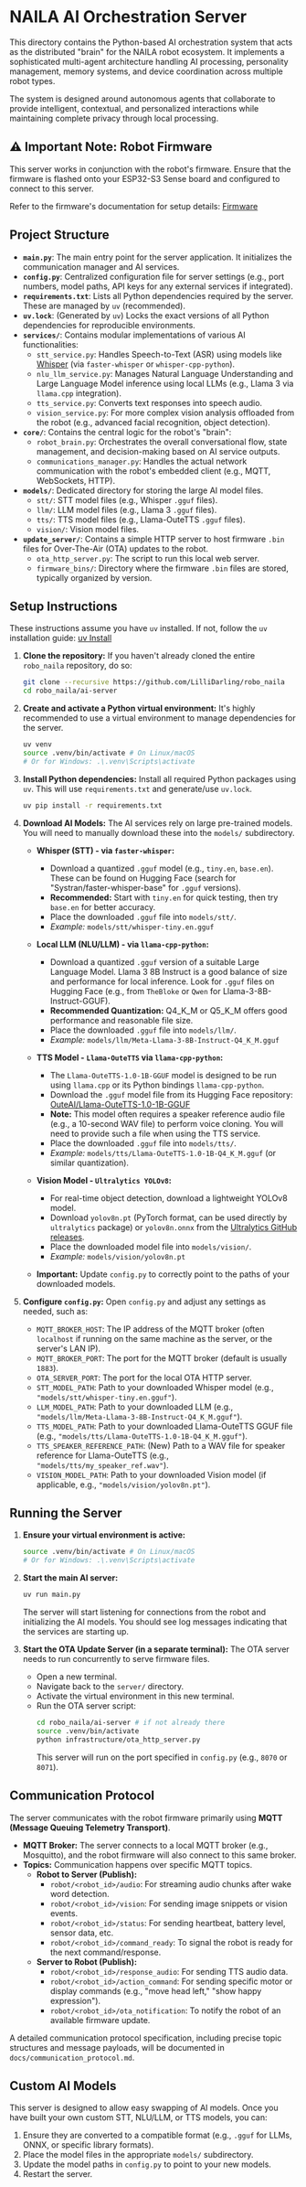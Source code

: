 # NAILA AI Orchestration Server

This directory contains the Python-based AI orchestration system that acts as the distributed "brain" for the NAILA robot ecosystem. It implements a sophisticated multi-agent architecture handling AI processing, personality management, memory systems, and device coordination across multiple robot types.

The system is designed around autonomous agents that collaborate to provide intelligent, contextual, and personalized interactions while maintaining complete privacy through local processing.

## ⚠️ Important Note: Robot Firmware

This server works in conjunction with the robot's firmware. Ensure that the firmware is flashed onto your ESP32-S3 Sense board and configured to connect to this server.

Refer to the firmware's documentation for setup details:
[Firmware](../firmware/README.md)

## Project Structure

* **`main.py`**: The main entry point for the server application. It initializes the communication manager and AI services.
* **`config.py`**: Centralized configuration file for server settings (e.g., port numbers, model paths, API keys for any external services if integrated).
* **`requirements.txt`**: Lists all Python dependencies required by the server. These are managed by `uv` (recommended).
* **`uv.lock`**: (Generated by `uv`) Locks the exact versions of all Python dependencies for reproducible environments.
* **`services/`**: Contains modular implementations of various AI functionalities:
    * `stt_service.py`: Handles Speech-to-Text (ASR) using models like [Whisper](https://github.com/openai/whisper) (via `faster-whisper` or `whisper-cpp-python`).
    * `nlu_llm_service.py`: Manages Natural Language Understanding and Large Language Model inference using local LLMs (e.g., Llama 3 via `llama.cpp` integration).
    * `tts_service.py`: Converts text responses into speech audio.
    * `vision_service.py`: For more complex vision analysis offloaded from the robot (e.g., advanced facial recognition, object detection).
* **`core/`**: Contains the central logic for the robot's "brain":
    * `robot_brain.py`: Orchestrates the overall conversational flow, state management, and decision-making based on AI service outputs.
    * `communications_manager.py`: Handles the actual network communication with the robot's embedded client (e.g., MQTT, WebSockets, HTTP).
* **`models/`**: Dedicated directory for storing the large AI model files.
    * `stt/`: STT model files (e.g., Whisper `.gguf` files).
    * `llm/`: LLM model files (e.g., Llama 3 `.gguf` files).
    * `tts/`: TTS model files (e.g., Llama-OuteTTS `.gguf` files).
    * `vision/`: Vision model files.
* **`update_server/`**: Contains a simple HTTP server to host firmware `.bin` files for Over-The-Air (OTA) updates to the robot.
    * `ota_http_server.py`: The script to run this local web server.
    * `firmware_bins/`: Directory where the firmware `.bin` files are stored, typically organized by version.

## Setup Instructions

These instructions assume you have `uv` installed. If not, follow the `uv` installation guide: [uv Install](https://docs.astral.sh/uv/getting-started/installation/)

1.  **Clone the repository:**
    If you haven't already cloned the entire `robo_naila` repository, do so:
    ```bash
    git clone --recursive https://github.com/LilliDarling/robo_naila
    cd robo_naila/ai-server
    ```

2.  **Create and activate a Python virtual environment:**
    It's highly recommended to use a virtual environment to manage dependencies for the server.
    ```bash
    uv venv
    source .venv/bin/activate # On Linux/macOS
    # Or for Windows: .\.venv\Scripts\activate
    ```

3.  **Install Python dependencies:**
    Install all required Python packages using `uv`. This will use `requirements.txt` and generate/use `uv.lock`.
    ```bash
    uv pip install -r requirements.txt
    ```

4.  **Download AI Models:**
    The AI services rely on large pre-trained models. You will need to manually download these into the `models/` subdirectory.

    * **Whisper (STT) - via `faster-whisper`:**
        * Download a quantized `.gguf` model (e.g., `tiny.en`, `base.en`). These can be found on Hugging Face (search for "Systran/faster-whisper-base" for `.gguf` versions).
        * **Recommended:** Start with `tiny.en` for quick testing, then try `base.en` for better accuracy.
        * Place the downloaded `.gguf` file into `models/stt/`.
        * *Example:* `models/stt/whisper-tiny.en.gguf`

    * **Local LLM (NLU/LLM) - via `llama-cpp-python`:**
        * Download a quantized `.gguf` version of a suitable Large Language Model. Llama 3 8B Instruct is a good balance of size and performance for local inference. Look for `.gguf` files on Hugging Face (e.g., from `TheBloke` or `Qwen` for Llama-3-8B-Instruct-GGUF).
        * **Recommended Quantization:** Q4_K_M or Q5_K_M offers good performance and reasonable file size.
        * Place the downloaded `.gguf` file into `models/llm/`.
        * *Example:* `models/llm/Meta-Llama-3-8B-Instruct-Q4_K_M.gguf`

    * **TTS Model - `Llama-OuteTTS` via `llama-cpp-python`:**
        * The `Llama-OuteTTS-1.0-1B-GGUF` model is designed to be run using `llama.cpp` or its Python bindings `llama-cpp-python`.
        * Download the `.gguf` model file from its Hugging Face repository: [OuteAI/Llama-OuteTTS-1.0-1B-GGUF](https://huggingface.co/OuteAI/Llama-OuteTTS-1.0-1B-GGUF)
        * **Note:** This model often requires a speaker reference audio file (e.g., a 10-second WAV file) to perform voice cloning. You will need to provide such a file when using the TTS service.
        * Place the downloaded `.gguf` file into `models/tts/`.
        * *Example:* `models/tts/Llama-OuteTTS-1.0-1B-Q4_K_M.gguf` (or similar quantization).

    * **Vision Model - `Ultralytics YOLOv8`:**
        * For real-time object detection, download a lightweight YOLOv8 model.
        * Download `yolov8n.pt` (PyTorch format, can be used directly by `ultralytics` package) or `yolov8n.onnx` from the [Ultralytics GitHub releases](https://github.com/ultralytics/ultralytics/releases).
        * Place the downloaded model file into `models/vision/`.
        * *Example:* `models/vision/yolov8n.pt`

    * **Important:** Update `config.py` to correctly point to the paths of your downloaded models.

5.  **Configure `config.py`:**
    Open `config.py` and adjust any settings as needed, such as:
    * `MQTT_BROKER_HOST`: The IP address of the MQTT broker (often `localhost` if running on the same machine as the server, or the server's LAN IP).
    * `MQTT_BROKER_PORT`: The port for the MQTT broker (default is usually `1883`).
    * `OTA_SERVER_PORT`: The port for the local OTA HTTP server.
    * `STT_MODEL_PATH`: Path to your downloaded Whisper model (e.g., `"models/stt/whisper-tiny.en.gguf"`).
    * `LLM_MODEL_PATH`: Path to your downloaded LLM (e.g., `"models/llm/Meta-Llama-3-8B-Instruct-Q4_K_M.gguf"`).
    * `TTS_MODEL_PATH`: Path to your downloaded Llama-OuteTTS GGUF file (e.g., `"models/tts/Llama-OuteTTS-1.0-1B-Q4_K_M.gguf"`).
    * `TTS_SPEAKER_REFERENCE_PATH`: (New) Path to a WAV file for speaker reference for Llama-OuteTTS (e.g., `"models/tts/my_speaker_ref.wav"`).
    * `VISION_MODEL_PATH`: Path to your downloaded Vision model (if applicable, e.g., `"models/vision/yolov8n.pt"`).

## Running the Server

1.  **Ensure your virtual environment is active:**
    ```bash
    source .venv/bin/activate # On Linux/macOS
    # Or for Windows: .\.venv\Scripts\activate
    ```

2.  **Start the main AI server:**
    ```bash
    uv run main.py
    ```
    The server will start listening for connections from the robot and initializing the AI models. You should see log messages indicating that the services are starting up.

3.  **Start the OTA Update Server (in a separate terminal):**
    The OTA server needs to run concurrently to serve firmware files.
    * Open a new terminal.
    * Navigate back to the `server/` directory.
    * Activate the virtual environment in this new terminal.
    * Run the OTA server script:
        ```bash
        cd robo_naila/ai-server # if not already there
        source .venv/bin/activate
        python infrastructure/ota_http_server.py
        ```
        This server will run on the port specified in `config.py` (e.g., `8070` or `8071`).

## Communication Protocol

The server communicates with the robot firmware primarily using **MQTT (Message Queuing Telemetry Transport)**.

* **MQTT Broker:** The server connects to a local MQTT broker (e.g., Mosquitto), and the robot firmware will also connect to this same broker.
* **Topics:** Communication happens over specific MQTT topics.
    * **Robot to Server (Publish):**
        * `robot/<robot_id>/audio`: For streaming audio chunks after wake word detection.
        * `robot/<robot_id>/vision`: For sending image snippets or vision events.
        * `robot/<robot_id>/status`: For sending heartbeat, battery level, sensor data, etc.
        * `robot/<robot_id>/command_ready`: To signal the robot is ready for the next command/response.
    * **Server to Robot (Publish):**
        * `robot/<robot_id>/response_audio`: For sending TTS audio data.
        * `robot/<robot_id>/action_command`: For sending specific motor or display commands (e.g., "move head left," "show happy expression").
        * `robot/<robot_id>/ota_notification`: To notify the robot of an available firmware update.

A detailed communication protocol specification, including precise topic structures and message payloads, will be documented in `docs/communication_protocol.md`.

## Custom AI Models

This server is designed to allow easy swapping of AI models. Once you have built your own custom STT, NLU/LLM, or TTS models, you can:

1.  Ensure they are converted to a compatible format (e.g., `.gguf` for LLMs, ONNX, or specific library formats).
2.  Place the model files in the appropriate `models/` subdirectory.
3.  Update the model paths in `config.py` to point to your new models.
4.  Restart the server.
